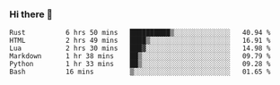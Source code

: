 ### Hi there 👋

<!--
**gustavkrist/gustavkrist** is a ✨ _special_ ✨ repository because its `README.md` (this file) appears on your GitHub profile.

Here are some ideas to get you started:

- 🔭 I’m currently working on ...
- 🌱 I’m currently learning ...
- 👯 I’m looking to collaborate on ...
- 🤔 I’m looking for help with ...
- 💬 Ask me about ...
- 📫 How to reach me: ...
- 😄 Pronouns: ...
- ⚡ Fun fact: ...
-->

<!--START_SECTION:waka-->

```text
Rust          6 hrs 50 mins   ██████████▒░░░░░░░░░░░░░░   40.94 %
HTML          2 hrs 49 mins   ████▒░░░░░░░░░░░░░░░░░░░░   16.91 %
Lua           2 hrs 30 mins   ███▓░░░░░░░░░░░░░░░░░░░░░   14.98 %
Markdown      1 hr 38 mins    ██▒░░░░░░░░░░░░░░░░░░░░░░   09.79 %
Python        1 hr 33 mins    ██▒░░░░░░░░░░░░░░░░░░░░░░   09.28 %
Bash          16 mins         ▒░░░░░░░░░░░░░░░░░░░░░░░░   01.65 %
```

<!--END_SECTION:waka-->
